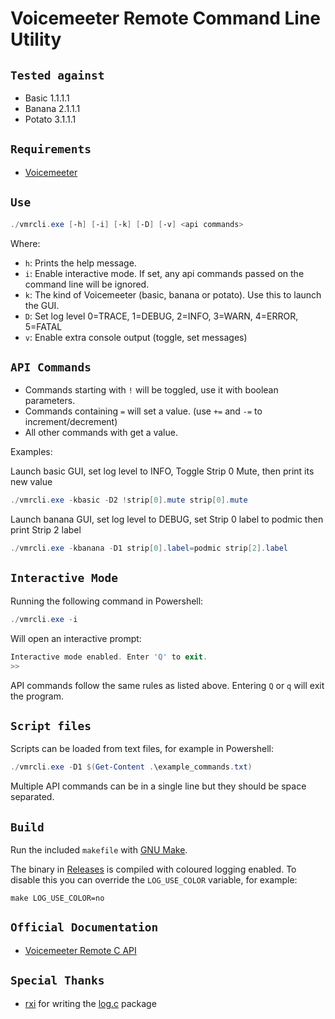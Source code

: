 # Voicemeeter Remote Command Line Utility

## `Tested against`

- Basic 1.1.1.1
- Banana 2.1.1.1
- Potato 3.1.1.1

## `Requirements`

- [Voicemeeter](https://voicemeeter.com/)

## `Use`

```powershell
./vmrcli.exe [-h] [-i] [-k] [-D] [-v] <api commands>
```

Where:

- `h`: Prints the help message.
- `i`: Enable interactive mode. If set, any api commands passed on the command line will be ignored.
- `k`: The kind of Voicemeeter (basic, banana or potato). Use this to launch the GUI.
- `D`: Set log level 0=TRACE, 1=DEBUG, 2=INFO, 3=WARN, 4=ERROR, 5=FATAL
- `v`: Enable extra console output (toggle, set messages)

## `API Commands`

- Commands starting with `!` will be toggled, use it with boolean parameters.
- Commands containing `=` will set a value. (use `+=` and `-=` to increment/decrement)
- All other commands with get a value.

Examples:

Launch basic GUI, set log level to INFO, Toggle Strip 0 Mute, then print its new value

```powershell
./vmrcli.exe -kbasic -D2 !strip[0].mute strip[0].mute
```

Launch banana GUI, set log level to DEBUG, set Strip 0 label to podmic then print Strip 2 label

```powershell
./vmrcli.exe -kbanana -D1 strip[0].label=podmic strip[2].label
```

## `Interactive Mode`

Running the following command in Powershell:

```powershell
./vmrcli.exe -i
```

Will open an interactive prompt:

```powershell
Interactive mode enabled. Enter 'Q' to exit.
>>
```

API commands follow the same rules as listed above. Entering `Q` or `q` will exit the program.

## `Script files`

Scripts can be loaded from text files, for example in Powershell:

```powershell
./vmrcli.exe -D1 $(Get-Content .\example_commands.txt)
```

Multiple API commands can be in a single line but they should be space separated.

## `Build`

Run the included `makefile` with [GNU Make](https://www.gnu.org/software/make/).

The binary in [Releases][releases] is compiled with coloured logging enabled. To disable this you can override the `LOG_USE_COLOR` variable, for example:

`make LOG_USE_COLOR=no`

## `Official Documentation`

- [Voicemeeter Remote C API][remoteapi-docs]

## `Special Thanks`

- [rxi][rxi-user] for writing the [log.c][log-c] package

[releases]: https://github.com/onyx-and-iris/vmrcli/releases
[remoteapi-docs]: https://github.com/onyx-and-iris/Voicemeeter-SDK/blob/main/VoicemeeterRemoteAPI.pdf
[rxi-user]: https://github.com/rxi
[log-c]: https://github.com/rxi/log.c
